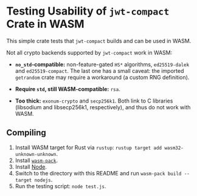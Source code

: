 # Testing Usability of `jwt-compact` Crate in WASM

This simple crate tests that `jwt-compact` builds and can be used in WASM.

Not all crypto backends supported by `jwt-compact` work in WASM:

- **`no_std`-compatible:** non-feature-gated `HS*` algorithms, `ed25519-dalek`
  and `ed25519-compact`. The last one has a small caveat:
  the imported `getrandom` crate may require a workaround (a custom RNG definition).

- **Require `std`, still WASM-compatible:** `rsa`.
  
- **Too thick:** `exonum-crypto` and `secp256k1`. Both link to C libraries
  (libsodium and libsecp256k1, respectively), and thus do not work with WASM.

## Compiling

1. Install WASM target for Rust via `rustup`: `rustup target add wasm32-unknown-unknown`.
2. Install [`wasm-pack`](https://rustwasm.github.io/wasm-pack/installer/).
3. Install [Node](https://nodejs.org/).
4. Switch to the directory with this README and run `wasm-pack build --target nodejs`.
5. Run the testing script: `node test.js`. 
